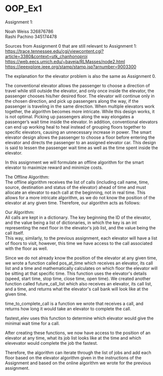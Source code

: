 # OOP_Ex1
Assignment 1:  

Noah Weiss 326876786  
Rashi Pachino 345174478    

Sources from Assignment 0 that are still relevant to Assignment 1:  
  https://trace.tennessee.edu/cgi/viewcontent.cgi?article=3380&context=utk_chanhonoproj  
  https://web.eecs.umich.edu/~baveja/RLMasses/node2.html  
  https://ieeexplore.ieee.org/stamp/stamp.jsp?arnumber=9003300  
  
The explanation for the elevator problem is also the same as Assignment 0.  

  The conventional elevator allows the passenger to choose a direction of travel while still outside the elevator, and only once inside the elevator, the passenger chooses his/her desired floor. The elevator will continue only in the chosen direction, and pick up passengers along the way, if the passenger is traveling in the same direction. When multiple elevators work together, the algorithm becomes more intricate. While this design works, it is not optimal. Picking up passengers along the way elongates a passenger’s wait time inside the elevator. In addition, conventional elevators can end up working heal to heal instead of grouping floors together to specific elevators, causing an unnecessary increase in power. The smart elevator design allows the passenger to choose a floor before entering the elevator and directs the passenger to an assigned elevator car. This design is said to lessen the passenger wait time as well as the time spent inside the elevator.  

In this assignment we will formulate an offline algorithm for the smart elevator to maximize reward and minimize costs.  

The Offline Algorithm:  
  The offline algorithm receives the list of calls (including call name, time, source, destination and status of the elevator) ahead of time 
  and must allocate an elevator to each call at the beginning, not in real time. This allows for a more intricate algorithm, 
  as we do not know the position of the elevator at any given time. Therefore, our algorithm acts as follows:  

Our Algorithm:  
  All calls are kept in a dictionary. The key beginning the ID of the elevator, and the value being a list of dictionaries, in which the key is an int representing the next floor in the elevator's job list, and the value being the call itself.  
  This way, similarly, to the previous assignment, each elevator will have a list of floors to visit, however, this time we have access to the call associated with the floor as well.  
  
  Since we do not already know the position of the elevator at any given time, we wrote a function called pos_at_time which receives an elevator, 
  its call list and a time and mathematically calculates on which floor the elevator will be sitting at that specific time. 
  This function uses the elevator's details (speed, start time, stop time, close time, open time). 
  We created another function called future_call_list which also receives an elevator, its call list, and a time, 
  and returns what the elevator's call bank will look like at the given time. 
  
  time_to_complete_call is a function we wrote that receives a call, and returns how long it would take an elevator to complete the call.
  
  fastest_elev uses this function to determine which elevator would give the minimal wait time for a call.
  
  After creating these functions, we now have access to the position of an elevator at any time, what its job list looks like at the time
  and which elevevator would complete the job the fastest.  
  
  Therefore, the algorithm can iterate through the list of jobs and add each floor based on the elevator algorithm given in the instructions of the Assignment and based on the online algorithm we wrote for the previous assignment. 
